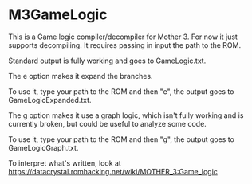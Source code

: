 # M3GameLogic
This is a Game logic compiler/decompiler for Mother 3.
For now it just supports decompiling.
It requires passing in input the path to the ROM.

Standard output is fully working and goes to GameLogic.txt.

The e option makes it expand the branches.

To use it, type your path to the ROM and then "e", the output goes to GameLogicExpanded.txt.

The g option makes it use a graph logic, which isn't fully working and is currently broken, but could be useful to analyze some code.

To use it, type your path to the ROM and then "g", the output goes to GameLogicGraph.txt.

To interpret what's written, look at https://datacrystal.romhacking.net/wiki/MOTHER_3:Game_logic

